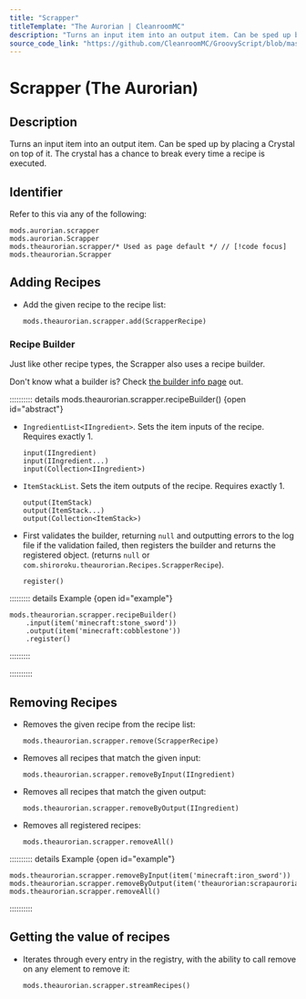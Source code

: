 ```yaml
---
title: "Scrapper"
titleTemplate: "The Aurorian | CleanroomMC"
description: "Turns an input item into an output item. Can be sped up by placing a Crystal on top of it. The crystal has a chance to break every time a recipe is executed."
source_code_link: "https://github.com/CleanroomMC/GroovyScript/blob/master/src/main/java/com/cleanroommc/groovyscript/compat/mods/theaurorian/Scrapper.java"
---
```


# Scrapper (The Aurorian)

## Description

Turns an input item into an output item. Can be sped up by placing a Crystal on top of it. The crystal has a chance to break every time a recipe is executed.

## Identifier

Refer to this via any of the following:

```groovy:no-line-numbers {3}
mods.aurorian.scrapper
mods.aurorian.Scrapper
mods.theaurorian.scrapper/* Used as page default */ // [!code focus]
mods.theaurorian.Scrapper
```


## Adding Recipes

- Add the given recipe to the recipe list:

    ```groovy:no-line-numbers
    mods.theaurorian.scrapper.add(ScrapperRecipe)
    ```


### Recipe Builder

Just like other recipe types, the Scrapper also uses a recipe builder.

Don't know what a builder is? Check [the builder info page](../../getting_started/builder.md) out.

:::::::::: details mods.theaurorian.scrapper.recipeBuilder() {open id="abstract"}
- `IngredientList<IIngredient>`. Sets the item inputs of the recipe. Requires exactly 1.

    ```groovy:no-line-numbers
    input(IIngredient)
    input(IIngredient...)
    input(Collection<IIngredient>)
    ```

- `ItemStackList`. Sets the item outputs of the recipe. Requires exactly 1.

    ```groovy:no-line-numbers
    output(ItemStack)
    output(ItemStack...)
    output(Collection<ItemStack>)
    ```

- First validates the builder, returning `null` and outputting errors to the log file if the validation failed, then registers the builder and returns the registered object. (returns `null` or `com.shiroroku.theaurorian.Recipes.ScrapperRecipe`).

    ```groovy:no-line-numbers
    register()
    ```

::::::::: details Example {open id="example"}
```groovy:no-line-numbers
mods.theaurorian.scrapper.recipeBuilder()
    .input(item('minecraft:stone_sword'))
    .output(item('minecraft:cobblestone'))
    .register()
```

:::::::::

::::::::::

## Removing Recipes

- Removes the given recipe from the recipe list:

    ```groovy:no-line-numbers
    mods.theaurorian.scrapper.remove(ScrapperRecipe)
    ```

- Removes all recipes that match the given input:

    ```groovy:no-line-numbers
    mods.theaurorian.scrapper.removeByInput(IIngredient)
    ```

- Removes all recipes that match the given output:

    ```groovy:no-line-numbers
    mods.theaurorian.scrapper.removeByOutput(IIngredient)
    ```

- Removes all registered recipes:

    ```groovy:no-line-numbers
    mods.theaurorian.scrapper.removeAll()
    ```

:::::::::: details Example {open id="example"}
```groovy:no-line-numbers
mods.theaurorian.scrapper.removeByInput(item('minecraft:iron_sword'))
mods.theaurorian.scrapper.removeByOutput(item('theaurorian:scrapaurorianite'))
mods.theaurorian.scrapper.removeAll()
```

::::::::::

## Getting the value of recipes

- Iterates through every entry in the registry, with the ability to call remove on any element to remove it:

    ```groovy:no-line-numbers
    mods.theaurorian.scrapper.streamRecipes()
    ```
